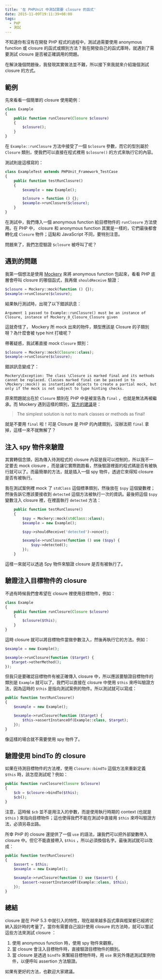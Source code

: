 ```yaml
---
title: '在 PHPUnit 中測試需要 closure 的函式'
date: 2015-11-09T19:11:39+08:00
tags:
  - PHP
  - 測試
---
```


不知道你有沒有在開發 PHP 程式的過程中，測試過需要使用 anonymous function 或 closure 的函式或類別方法？我在開發自己的函式庫時，就遇到了需要測試 closure 是否被正確調用的問題。

在解決幾個問題後，我發現其實做法並不難，所以接下來我就來介紹幾個測試 closure 的方式。

<!-- more -->

## 範例

先來看看一個簡單的 closure 使用範例：

```php
class Example
{
    public function runClosure(Closure $closure)
    {
        $closure();
    }
}
```

在 `Example::runClosure` 方法中接受了一個 `$closure` 參數，而它的型別屬於 `Closure` 類別，使我們可以直接在程式裡用 `$closure()` 的方式來執行它的內容。


測試則是這樣寫的：

```php
class ExampleTest extends PHPUnit_Framework_TestCase
{
    public function testRunClosure()
    {
        $example = new Example();

        $closure = function () {};
        $example->runClosure($closure);
    }
}
```

在測試中，我們傳入一個 anonymous function 給目標物件的 `runClosure` 方法使用。在 PHP 中， closure 和 anonymous function 其實是一樣的，它們最後都會轉化成 `Closure` 物件；這點和 JavaScript 不同，要特別注意。

問題來了，我們怎麼驗證 `$closure` 被呼叫了呢？

## 遇到的問題

我第一個想法是使用 [Mockery](http://docs.mockery.io) 來將 anonymous function 包起來，看看 PHP 底層會呼叫 closure 的哪個函式，我再做 `shouldReceive` 驗證：

```php
$closure = Mockery::mock(function () {});
$example->runClosure($closure);
```

結果執行測試時，出現了以下錯誤訊息：

```
Argument 1 passed to Example::runClosure() must be an instance of Closure, instance of Mockery_0_Closure_Closure given
```

這就奇怪了， Mockery 所 mock 出來的物件，類型應該是 Closure 的子類別呀？為什麼會被 type hint 打槍呢？

帶著疑惑，我試著直接 mock `Closure` 類別：

```php
$closure = Mockery::mock(Closure::class);
$example->runClosure($closure);
```

錯誤訊息變成了：

```
Mockery\Exception: The class \Closure is marked final and its methods cannot be replaced. Classes marked final can be passed in to \Mockery::mock() as instantiated objects to create a partial mock, but only if the mock is not subject to type hinting checks.
```

原來問題就出在於 `Closure` 類別在 PHP 中是被宣告為 `final` ，也就是無法再被繼承。而 Mockery 遇到這樣的類別，[官方的建議](http://docs.mockery.io/en/latest/reference/final_methods_classes.html)是：

> The simplest solution is not to mark classes or methods as final!

就是不要用 `final` 啦！可是 Closure 是 PHP 的內建類別，沒辦法把 `final` 拿掉，這樣一來不就無解了？

## 注入 spy 物件來驗證

其實轉個念頭，因為傳入待測程式的 closure 內容是我可以控制的，所以我不一定要去 mock closure ，而是讓它實際跑跑看，然後驗證裡面的程式碼是否有被執行就可以了。而最簡單的方法，就是插入一個 spy 物件，透過它來得知 closure 是否有被執行。

我在測試案例裡 mock 了 `stdClass` 這個標準類別，然後放在 `$spy` 這個變數裡；然後告訴它應該要接收到 `detected` 這個方法被執行一次的資訊。最後把這個 `$spy` 變數注入 closure 裡，在裡面執行 `detected` 方法：

```php
    public function testRunClosure()
    {
        $spy = Mockery::mock(stdClass::class);
        $example = new Example();

        $spy->shouldReceive('detected')->once();

        $example->runClosure(function () use ($spy) {
            $spy->detected();
        });
    }
```

這樣一來就可以透過 Spy 物件來驗證 closure 是否有被執行了。

## 驗證注入目標物件的 closure

不過有時候我們會希望在 closure 裡使用目標物件，例如：

```php
class Example
{
    public function runClosure(Closure $closure)
    {
        $closure($this);
    }
}
```

這時 closure 就可以將目標物件當做參數注入，然後再執行它的方法。例如：

```php
$example = new Example();

$example->runClosure(function ($target) {
   $target->otherMethod();
});
```

但我只是要確認目標物件有被正確傳入 closure 中，所以應該要驗證目標物件的類別是 `Example` 就可以了。我們可以直接在 closure 中使用 `$this` 來呼叫驗證方法，因為這時的 `$this` 是指向測試案例的物件。所以測試就可以寫成：

```php
public function testRunClosure()
{
    $example = new Example();

    $example->runClosure(function ($target) {
        $this->assertInstanceOf(Example::class, $target);
    });
}
```

像這樣的場合就不需要使用 spy 物件了。

## 驗證使用 bindTo 的 closure

如果在待測目標物件的方法裡，使用 `Closure::bindTo` 這個方法來重新定義 `$this` 時，該怎麼測試呢？例如：

```php
public function runClosure(Closure $closure)
{
    $cb = $closure->bindTo($this);
    $cb();
}
```

注意，這時候 `$cb` 並不是用注入的參數，而是使用執行時期的 context (也就是 `$this` ) 來指向目標物件；這也使得我們不能在測試中直接用 `$this` 來呼叫驗證方法，必須另尋出路。

所幸 PHP 的 closure 還提供了一個 `use` 的語法，讓我們可以把外部變數帶入 closure 中。但它不能直接帶入 `$this` ，所以必須換個名字。最後測試就可以改成：

```php
public function testRunClosure()
{
    $assert = $this;
    $example = new Example();

    $example->runClosure(function () use ($assert) {
        $assert->assertInstanceOf(Example::class, $this);
    });
}
```

## 總結

closure 是在 PHP 5.3 中就引入的特性，現在越來越多函式庫與框架都已經將它納入設計時的考量了。當你有需要自己設計使用 closure 的方法時，就可以嘗試這些方法來測試 closure ：

1. 使用 anonymous function 時，使用 spy 物件來觀察。
2. 當 closure 會注入目標物件時，直接驗證目標物件的類別。
3. 當 closure 是透過 `bindTo` 來繫結目標物件時，用 `use` 來另外傳遞測試案例物件，以便呼叫 assertion 方法驗證。

如果有更好的方法，也歡迎大家建議。

